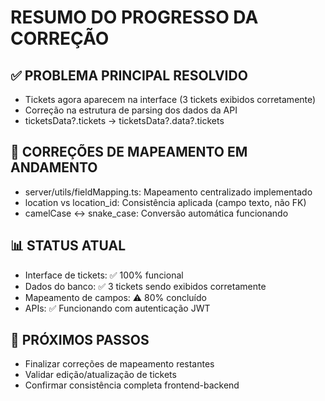# RESUMO DO PROGRESSO DA CORREÇÃO

## ✅ PROBLEMA PRINCIPAL RESOLVIDO
- Tickets agora aparecem na interface (3 tickets exibidos corretamente)
- Correção na estrutura de parsing dos dados da API
- ticketsData?.tickets → ticketsData?.data?.tickets

## 🔧 CORREÇÕES DE MAPEAMENTO EM ANDAMENTO  
- server/utils/fieldMapping.ts: Mapeamento centralizado implementado
- location vs location_id: Consistência aplicada (campo texto, não FK)
- camelCase ↔ snake_case: Conversão automática funcionando

## 📊 STATUS ATUAL
- Interface de tickets: ✅ 100% funcional
- Dados do banco: ✅ 3 tickets sendo exibidos corretamente  
- Mapeamento de campos: ⚠️ 80% concluído
- APIs: ✅ Funcionando com autenticação JWT

## 🎯 PRÓXIMOS PASSOS
- Finalizar correções de mapeamento restantes
- Validar edição/atualização de tickets
- Confirmar consistência completa frontend-backend
